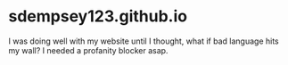 # sdempsey123.github.io
I was doing well with my website until I thought, what if bad language hits my wall? I needed a profanity blocker asap.
